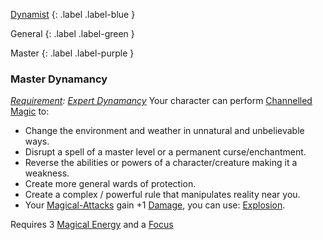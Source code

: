 [Dynamist](Game/Dynamist)
{: .label .label-blue }

General
{: .label .label-green }

Master
{: .label .label-purple }

### Master Dynamancy

_[Requirement](Core/Terminology#Requirement): [Expert Dynamancy](#Expert%20Dynamancy)_
Your character can perform [Channelled Magic](Magic#Channelled%20Magic) to:

- Change the environment and weather in unnatural and unbelievable ways.
- Disrupt a spell of a master level or a permanent curse/enchantment.
- Reverse the abilities or powers of a character/creature making it a weakness.
- Create more general wards of protection.
- Create a complex / powerful rule that manipulates reality near you.
- Your [Magical-Attacks](Game/Core/Magical-Attacks) gain +1 [Damage](Game/Core/Weapons#Damage), you can use: [Explosion](Game/Core/Magical-Attacks#Explosion).

Requires 3 [Magical Energy](Magic#Magical%20Energy) and a [Focus](Example-Gear#Focus)